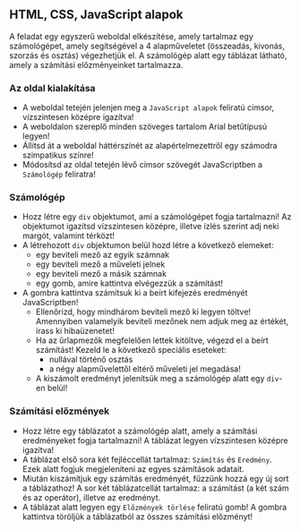 <style>
    h1:first-of-type { display: none; }
</style>

# Szkriptnyelvek - 5. gyakorló feladatsor

## HTML, CSS, JavaScript alapok


A feladat egy egyszerű weboldal elkészítése, amely tartalmaz egy számológépet, amely segítségével a 4 alapműveletet (összeadás, kivonás, szorzás és osztás) végezhetjük el. A számológép alatt egy táblázat látható, amely a számítási előzményeinket tartalmazza.


### Az oldal kialakítása

* A weboldal tetején jelenjen meg a `JavaScript alapok` feliratú címsor, vízszintesen középre igazítva!
* A weboldalon szereplő minden szöveges tartalom Arial betűtípusú legyen!
* Állítsd át a weboldal háttérszínét az alapértelmezettről egy számodra szimpatikus színre!
* Módosítsd az oldal tetején lévő címsor szövegét JavaScriptben a `Számológép` feliratra!


### Számológép

* Hozz létre egy `div` objektumot, ami a számológépet fogja tartalmazni! Az objektumot igazítsd vízszintesen középre, illetve ízlés szerint adj neki margót, valamint térközt!
* A létrehozott `div` objektumon belül hozd létre a következő elemeket:
    * egy beviteli mező az egyik számnak
    * egy beviteli mező a műveleti jelnek
    * egy beviteli mező a másik számnak
    * egy gomb, amire kattintva elvégezzük a számítást!
* A gombra kattintva számítsuk ki a beírt kifejezés eredményét JavaScriptben!
    * Ellenőrizd, hogy mindhárom beviteli mező ki legyen töltve! Amennyiben valamelyik beviteli mezőnek nem adjuk meg az értékét, írass ki hibaüzenetet!
    * Ha az űrlapmezők megfelelően lettek kitöltve, végezd el a beírt számítást! Kezeld le a következő speciális eseteket:
        * nullával történő osztás
        * a négy alapművelettől eltérő műveleti jel megadása!
    * A kiszámolt eredményt jelenítsük meg a számológép alatt egy `div`-en belül!



### Számítási előzmények

* Hozz létre egy táblázatot a számológép alatt, amely a számítási eredményeket fogja tartalmazni! A táblázat legyen vízszintesen középre igazítva!
* A táblázat első sora két fejléccellát tartalmaz: `Számítás` és `Eredmény`. Ezek alatt fogjuk megjeleníteni az egyes számítások adatait.
* Miután kiszámítjuk egy számítás eredményét, fűzzünk hozzá egy új sort a táblázathoz! A sor két táblázatcellát tartalmaz: a számítást (a két szám és az operátor), illetve az eredményt.
* A táblázat alatt legyen egy `Előzmények törlése` feliratú gomb! A gombra kattintva töröljük a táblázatból az összes számítási előzményt!